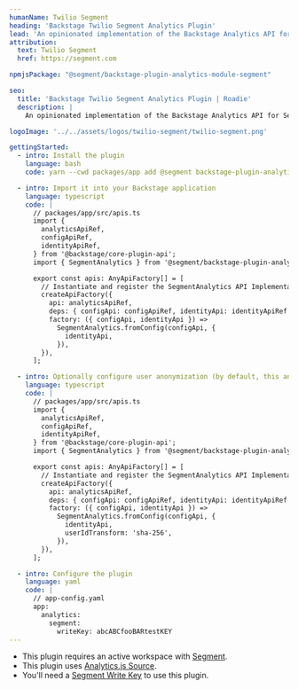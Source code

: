```yaml
---
humanName: Twilio Segment
heading: 'Backstage Twilio Segment Analytics Plugin'
lead: 'An opinionated implementation of the Backstage Analytics API for Segment, from the folks at Segment.'
attribution:
  text: Twilio Segment
  href: https://segment.com

npmjsPackage: "@segment/backstage-plugin-analytics-module-segment"

seo:
  title: 'Backstage Twilio Segment Analytics Plugin | Roadie'
  description: |
    An opinionated implementation of the Backstage Analytics API for Segment, from the folks at Segment.

logoImage: '../../assets/logos/twilio-segment/twilio-segment.png'

gettingStarted:
  - intro: Install the plugin
    language: bash
    code: yarn --cwd packages/app add @segment backstage-plugin-analytics-module-segment

  - intro: Import it into your Backstage application
    language: typescript
    code: |
      // packages/app/src/apis.ts
      import {
        analyticsApiRef,
        configApiRef,
        identityApiRef,
      } from '@backstage/core-plugin-api';
      import { SegmentAnalytics } from '@segment/backstage-plugin-analytics-module-segment';

      export const apis: AnyApiFactory[] = [
        // Instantiate and register the SegmentAnalytics API Implementation.
        createApiFactory({
          api: analyticsApiRef,
          deps: { configApi: configApiRef, identityApi: identityApiRef },
          factory: ({ configApi, identityApi }) =>
            SegmentAnalytics.fromConfig(configApi, {
              identityApi,
            }),
        }),
      ];

  - intro: Optionally configure user anonymization (by default, this analytics plugin identifies the user taking actions as the logged in Backstage User's entity reference string)
    language: typescript
    code: |
      // packages/app/src/apis.ts
      import {
        analyticsApiRef,
        configApiRef,
        identityApiRef,
      } from '@backstage/core-plugin-api';
      import { SegmentAnalytics } from '@segment/backstage-plugin-analytics-module-segment';

      export const apis: AnyApiFactory[] = [
        // Instantiate and register the SegmentAnalytics API Implementation.
        createApiFactory({
          api: analyticsApiRef,
          deps: { configApi: configApiRef, identityApi: identityApiRef },
          factory: ({ configApi, identityApi }) =>
            SegmentAnalytics.fromConfig(configApi, {
              identityApi,
              userIdTransform: 'sha-256',
            }),
        }),
      ];

  - intro: Configure the plugin
    language: yaml
    code: |
      // app-config.yaml
      app:
        analytics:
          segment:
            writeKey: abcABCfooBARtestKEY
---
```


- This plugin requires an active workspace with [Segment](https://segment.com/).
- This plugin uses [Analytics.js Source](https://segment.com/docs/connections/sources/catalog/libraries/website/javascript/).
- You'll need a [Segment Write Key](https://segment.com/docs/connections/find-writekey/) to use this plugin.
